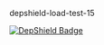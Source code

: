 depshield-load-test-15

[![DepShield Badge](https://cpeters2.dev.depshield.sonatype.org/badges/depshield-load-cpeters2d/depshield-load-test-15/depshield.svg)](https://sonatype.github.io/depshield-github-pages)
